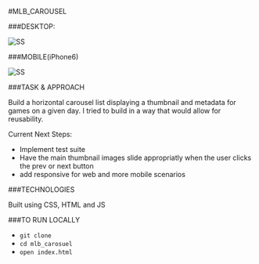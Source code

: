 #MLB_CAROUSEL

###DESKTOP:


![SS](http://s13.postimg.org/iy6l092cn/Screen_Shot_2016_10_27_at_6_55_14_PM.png)


###MOBILE(iPhone6)

![SS](http://s22.postimg.org/tprpku1n5/Screen_Shot_2016_10_27_at_7_02_37_PM.png)

###TASK & APPROACH

Build a horizontal carousel list displaying a thumbnail and metadata for games on a given day. I tried to build in a way that would allow for reusability.

Current Next Steps:

- Implement test suite
- Have the main thumbnail images slide appropriatly when the user clicks the prev or next button
- add responsive for web and more mobile scenarios

###TECHNOLOGIES

Built using CSS, HTML and JS

###TO RUN LOCALLY

- `git clone`
- `cd mlb_carosuel`
- `open index.html`